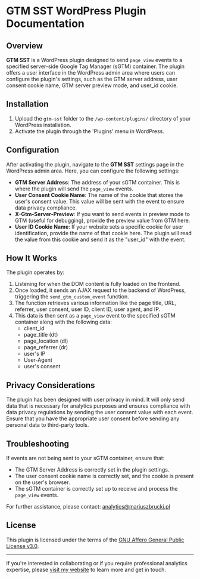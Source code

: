 # GTM SST WordPress Plugin Documentation

## Overview

**GTM SST** is a WordPress plugin designed to send `page_view` events to a specified server-side Google Tag Manager (sGTM) container. The plugin offers a user interface in the WordPress admin area where users can configure the plugin's settings, such as the GTM server address, user consent cookie name, GTM server preview mode, and user_id cookie.

## Installation

1. Upload the `gtm-sst` folder to the `/wp-content/plugins/` directory of your WordPress installation.
2. Activate the plugin through the 'Plugins' menu in WordPress.

## Configuration

After activating the plugin, navigate to the **GTM SST** settings page in the WordPress admin area. Here, you can configure the following settings:

- **GTM Server Address**: The address of your sGTM container. This is where the plugin will send the `page_view` events.
- **User Consent Cookie Name**: The name of the cookie that stores the user's consent value. This value will be sent with the event to ensure data privacy compliance.
- **X-Gtm-Server-Preview**: If you want to send events in preview mode to GTM (useful for debugging), provide the preview value from GTM here.
- **User ID Cookie Name**: If your website sets a specific cookie for user identification, provide the name of that cookie here. The plugin will read the value from this cookie and send it as the "user_id" with the event.

## How It Works

The plugin operates by:

1. Listening for when the DOM content is fully loaded on the frontend.
2. Once loaded, it sends an AJAX request to the backend of WordPress, triggering the `send_gtm_custom_event` function.
3. The function retrieves various information like the page title, URL, referrer, user consent, user ID, client ID, user agent, and IP.
4. This data is then sent as a `page_view` event to the specified sGTM container along with the following data:
    - client_id
    - page_title (dt)
    - page_location (dl)
    - page_referrer (dr)
    - user's IP
    - User-Agent
    - user's consent

## Privacy Considerations

The plugin has been designed with user privacy in mind. It will only send data that is necessary for analytics purposes and ensures compliance with data privacy regulations by sending the user consent value with each event. Ensure that you have the appropriate user consent before sending any personal data to third-party tools.

## Troubleshooting

If events are not being sent to your sGTM container, ensure that:

- The GTM Server Address is correctly set in the plugin settings.
- The user consent cookie name is correctly set, and the cookie is present on the user's browser.
- The sGTM container is correctly set up to receive and process the `page_view` events.

For further assistance, please contact: [analytics@mariuszbrucki.pl](mailto:analytics@mariuszbrucki.pl)

## License

This plugin is licensed under the terms of the [GNU Affero General Public License v3.0](https://www.gnu.org/licenses/agpl-3.0.html).

____
If you're interested in collaborating or if you require professional analytics expertise, please [visit my website](https://mariuszbrucki.pl) to learn more and get in touch.
